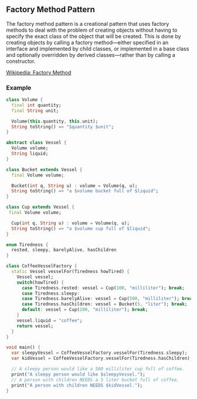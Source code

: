 ## Factory Method Pattern

The factory method pattern is a creational pattern that uses factory methods to deal with the problem of creating objects without having to specify the exact class of the object that will be created. This is done by creating objects by calling a factory method—either specified in an interface and implemented by child classes, or implemented in a base class and optionally overridden by derived classes—rather than by calling a constructor.

[Wikipedia: Factory Method](https://en.wikipedia.org/wiki/Factory_method_pattern)

### Example

```dart
class Volume {
  final int quantity;
  final String unit;

  Volume(this.quantity, this.unit);
  String toString() => "$quantity $unit";
}

abstract class Vessel {
  Volume volume;
  String liquid;
}

class Bucket extends Vessel {
  final Volume volume;

  Bucket(int q, String u) : volume = Volume(q, u);
  String toString() => "a $volume bucket full of $liquid";
}

class Cup extends Vessel {
 final Volume volume;

  Cup(int q, String u) : volume = Volume(q, u);
  String toString() => "a $volume cup full of $liquid";
}

enum Tiredness {
  rested, sleepy, barelyAlive, hasChildren
}

class CoffeeVesselFactory {
  static Vessel vesselFor(Tiredness howTired) {
    Vessel vessel;
    switch(howTired) {
      case Tiredness.rested: vessel = Cup(100, "milliliter"); break;
      case Tiredness.sleepy:
      case Tiredness.barelyAlive: vessel = Cup(500, "milliliter"); break;
      case Tiredness.hasChildren: vessel = Bucket(5, "liter"); break;
      default: vessel = Cup(200, "milliliter"); break;
    }
    vessel.liquid = "coffee";
    return vessel;
  }
}

void main() {
  var sleepyVessel = CoffeeVesselFactory.vesselFor(Tiredness.sleepy);
  var kidVessel = CoffeeVesselFactory.vesselFor(Tiredness.hasChildren);

  // A sleepy person would like a 500 milliliter cup full of coffee.
  print("A sleepy person would like $sleepyVessel.");
  // A person with children NEEDS a 5 liter bucket full of coffee.
  print("A person with children NEEDS $kidVessel.");
}
```
